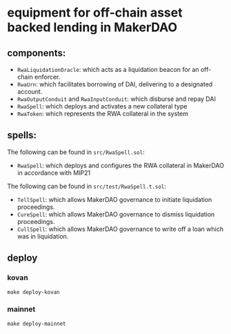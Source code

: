 # equipment for off-chain asset backed lending in MakerDAO

## components:

- `RwaLiquidationOracle`: which acts as a liquidation beacon for an off-chain enforcer.
- `RwaUrn`: which facilitates borrowing of DAI, delivering to a designated account.
- `RwaOutputConduit` and `RwaInputConduit`: which disburse and repay DAI
- `RwaSpell`: which deploys and activates a new collateral type
- `RwaToken`: which represents the RWA collateral in the system

## spells:

The following can be found in `src/RwaSpell.sol`:
- `RwaSpell`: which deploys and configures the RWA collateral in MakerDAO in accordance with MIP21 

The following can be found in `src/test/RwaSpell.t.sol`:

- `TellSpell`: which allows MakerDAO governance to initiate liquidation proceedings.
- `CureSpell`: which allows MakerDAO governance to dismiss liquidation proceedings.
- `CullSpell`: which allows MakerDAO governance to write off a loan which was in liquidation.

## deploy

### kovan
```
make deploy-kovan
```

### mainnet
```
make deploy-mainnet
```
